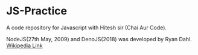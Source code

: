 # JS-Practice
A code repository for Javascript with Hitesh sir (Chai Aur Code).

NodeJS(27th May, 2009) and DenoJS(2018) was developed by Ryan Dahl. [Wikipedia Link](https://en.wikipedia.org/wiki/Ryan_Dahl) 
